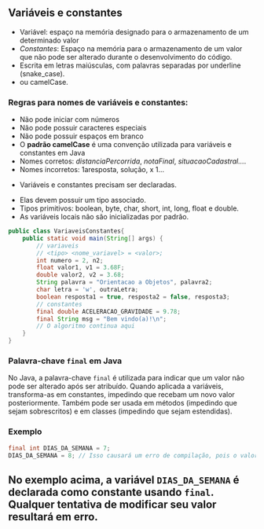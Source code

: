 ## Variáveis e constantes
- Variável: espaço na memória designado para o armazenamento de um determinado valor
- *Constantes*: Espaço na memória para o armazenamento de um valor que não pode ser alterado durante o desenvolvimento do código.
- Escrita em letras maiúsculas, com palavras separadas por underline (snake_case).
- ou camelCase.

### Regras para nomes de variáveis e constantes:
- Não pode iniciar com números
- Não pode possuir caracteres especiais
- Não pode possuir espaços em branco
- O **padrão camelCase** é uma convenção utilizada para variáveis e constantes em Java
- Nomes corretos: *distanciaPercorrida*, *notaFinal*, *situacaoCadastral…*.
- Nomes incorretos: 1aresposta, solução, x 1…

+ Variáveis e constantes precisam ser declaradas.
- Elas devem possuir um tipo associado.
- Tipos primitivos: boolean, byte, char, short, int, long, float e double.
- As variáveis locais não são inicializadas por padrão.

``` java
public class VariaveisConstantes{
    public static void main(String[] args) {
        // variaveis
        // <tipo> <nome_variavel> = <valor>;
        int numero = 2, n2;
        float valor1, v1 = 3.68F;
        double valor2, v2 = 3.68;
        String palavra = "Orientacao a Objetos", palavra2;
        char letra = 'w', outraLetra;
        boolean resposta1 = true, resposta2 = false, resposta3;
        // constantes
        final double ACELERACAO_GRAVIDADE = 9.78;
        final String msg = "Bem vindo(a)!\n";
        // O algoritmo continua aqui
    }
}

```
### Palavra-chave `final` em Java

No Java, a palavra-chave `final` é utilizada para indicar que um valor não pode ser alterado após ser atribuído. Quando aplicada a variáveis, transforma-as em constantes, impedindo que recebam um novo valor posteriormente. Também pode ser usada em métodos (impedindo que sejam sobrescritos) e em classes (impedindo que sejam estendidas).

### Exemplo 

```java
final int DIAS_DA_SEMANA = 7;
DIAS_DA_SEMANA = 8; // Isso causará um erro de compilação, pois o valor não pode ser alterado
```

No exemplo acima, a variável `DIAS_DA_SEMANA` é declarada como constante usando `final`. Qualquer tentativa de modificar seu valor resultará em erro.
- 